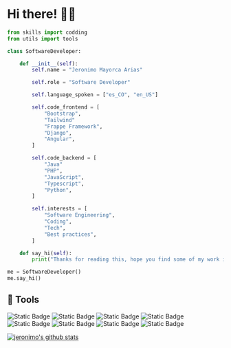 # Hi there! 👋🏻
```python
from skills import codding
from utils import tools

class SoftwareDeveloper:

    def __init__(self):
        self.name = "Jeronimo Mayorca Arias"

        self.role = "Software Developer"

        self.language_spoken = ["es_CO", "en_US"]

        self.code_frontend = [
            "Bootstrap",
            "Tailwind"
            "Frappe Framework",
            "Django",
            "Angular",
        ]

        self.code_backend = [
            "Java"
            "PHP",
            "JavaScript",
            "Typescript",
            "Python",
        ]

        self.interests = [
            "Software Engineering",
            "Coding",
            "Tech",
            "Best practices",
        ]

    def say_hi(self):
        print("Thanks for reading this, hope you find some of my work interesting :) ")

me = SoftwareDeveloper()
me.say_hi()
```

## 🔧 Tools

![Static Badge](https://img.shields.io/badge/Windows-OS-gray?logo=windows)
![Static Badge](https://img.shields.io/badge/Python-Code-gray?logo=python)
![Static Badge](https://img.shields.io/badge/PHP-Code-gray?logo=php)
![Static Badge](https://img.shields.io/badge/JavaScript-Code-gray?logo=javascript)
![Static Badge](https://img.shields.io/badge/TypeScript-Code-gray?logo=typescript)
![Static Badge](https://img.shields.io/badge/Angular-Tools-gray?logo=angular)
![Static Badge](https://img.shields.io/badge/Django-Tools-gray?logo=django)
![Static Badge](https://img.shields.io/badge/Bootstrap-Tools-gray?logo=bootstrap)





<a href="https://github.com/jeronimomayorca"><img src="https://github-readme-stats.vercel.app/api?username=jeronimomayorca&hide_border=true&show_icons=true%20api" alt="jeronimo's github stats"></a>
